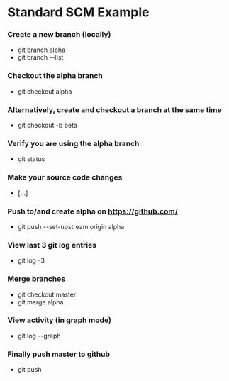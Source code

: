 # Standard SCM Example

### Create a new branch (locally)
- git branch alpha
- git branch --list

### Checkout the alpha branch
- git checkout alpha

### Alternatively, create and checkout a branch at the same time
- git checkout -b beta

### Verify you are using the alpha branch
- git status

### Make your source code changes
- [...]

### Push to/and create alpha on https://github.com/
- git push --set-upstream origin alpha

### View last 3 git log entries
- git log -3

### Merge branches
- git checkout master
- git merge alpha

### View activity (in graph mode)
- git log --graph

### Finally push master to github
- git push
